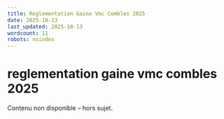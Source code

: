 ```yaml
---
title: Reglementation Gaine Vmc Combles 2025
date: 2025-10-13
last_updated: 2025-10-13
wordcount: 11
robots: noindex
---
```


# reglementation gaine vmc combles 2025

Contenu non disponible – hors sujet.